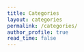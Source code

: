 ```yaml
---
title: Categories
layout: categories
permalink: /categories/
author_profile: true
read_time: false
---
```

